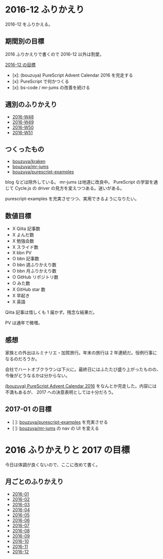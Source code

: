 # 2016-12 ふりかえり

2016-12 をふりかえる。

## 期間別の目標

2016 ふりかえりで書くので 2016-12 以外は割愛。

[2016-12 の目標][2016-11-30]

- [x]: (bouzuya) PureScript Advent Calendar 2016 を完走する
- [x]: PureScript で何かつくる
- [x]: bs-code / mr-jums の改善を続ける

## 週別のふりかえり

- [2016-W48][2016-12-04]
- [2016-W49][2016-12-11]
- [2016-W50][2016-12-18]
- [2016-W51][2016-12-25]

## つくったもの

- [bouzuya/kraken][]
- [bouzuya/mr-jums][]
- [bouzuya/purescript-examples][]

blog などは除外している。 mr-jums は地道に改良中。 PureScript の学習を通じて Cycle.js の driver の見方を変えつつある。迷いがある。

purescript-examples を充実させつつ、実用できるようになりたい。

## 数値目標

- X Qiita 記事数
- X よんだ数
- X 勉強会数
- X スライド数
- X bbn PV
- O bbn 記事数
- O bbn 週ふりかえり数
- O bbn 月ふりかえり数
- O GitHub リポジトリ数
- O みた数
- X GitHub star 数
- X 早起き
- X 英語

Qiita 記事は惜しくも 1 届かず。残念な結果だ。

PV は通年で微増。

## 感想

家族との外出はルミナリエ・加賀旅行。年末の旅行は 2 年連続だ。恒例行事になるのだろうか。

会社でハートオブクラウンは下火に。最終日にはふたたび盛り上がったものの、今後がどうなるかは分からない。

[(bouzuya) PureScript Advent Calendar 2016](http://www.adventar.org/calendars/1494) をなんとか完走した。内容には不満もあるが、 2017 への決意表明としては十分だろう。

## 2017-01 の目標

- [ ]: [bouzuya/purescript-examples][] を充実させる
- [ ]: [bouzuya/mr-jums][] の nav の UI を変える

# 2016 ふりかえりと 2017 の目標

今日は体調が良くないので、ここに改めて書く。

## 月ごとのふりかえり

- [2016-01][2016-01-31]
- [2016-02][2016-02-29]
- [2016-03][2016-03-31]
- [2016-04][2016-05-01]
- [2016-05][2016-05-31]
- [2016-06][2016-06-30]
- [2016-07][2016-07-31]
- [2016-08][2016-08-31]
- [2016-09][2016-09-30]
- [2016-10][2016-10-31]
- [2016-11][2016-11-30]
- [2016-12][2016-12-31]


[2016-11-30]: http://blog.bouzuya.net/2016/11/30/
[2016-12-04]: http://blog.bouzuya.net/2016/12/04/
[2016-12-11]: http://blog.bouzuya.net/2016/12/11/
[2016-12-18]: http://blog.bouzuya.net/2016/12/18/
[2016-12-25]: http://blog.bouzuya.net/2016/12/25/
[bouzuya/kraken]: https://github.com/bouzuya/kraken
[bouzuya/mr-jums]: https://github.com/bouzuya/mr-jums
[bouzuya/purescript-examples]: https://github.com/bouzuya/purescript-examples

[2016-01-31]: http://blog.bouzuya.net/2016/01/31/
[2016-02-29]: http://blog.bouzuya.net/2016/02/29/
[2016-03-31]: http://blog.bouzuya.net/2016/03/31/
[2016-05-01]: http://blog.bouzuya.net/2016/05/01/
[2016-05-31]: http://blog.bouzuya.net/2016/05/31/
[2016-06-30]: http://blog.bouzuya.net/2016/06/30/
[2016-07-31]: http://blog.bouzuya.net/2016/07/31/
[2016-08-31]: http://blog.bouzuya.net/2016/08/31/
[2016-09-30]: http://blog.bouzuya.net/2016/09/30/
[2016-10-31]: http://blog.bouzuya.net/2016/10/31/
[2016-12-31]: http://blog.bouzuya.net/2016/12/31/
